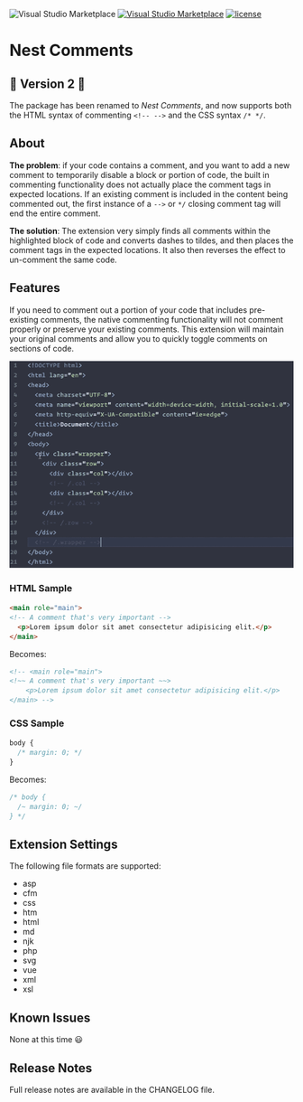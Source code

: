 ![Visual Studio Marketplace](https://img.shields.io/vscode-marketplace/v/philsinatra.nested-comments.svg?style=flat-square)
[![Visual Studio Marketplace](https://img.shields.io/vscode-marketplace/d/philsinatra.nested-comments.svg?style=flat-square)]()
[![license](https://img.shields.io/github/license/philsinatra/NestedCommentsVSCode.svg?style=flat-square)](https://github.com/philsinatra/NestedCommentsVSCode/blob/master/LICENSE)

# Nest Comments

## 🎉 Version 2 🎉

The package has been renamed to _Nest Comments_, and now supports both the HTML syntax of commenting `<!-- -->` and the CSS syntax `/* */`.

## About

**The problem**: if your code contains a comment, and you want to add a new comment to temporarily disable a block or portion of code, the built in commenting functionality does not actually place the comment tags in expected locations. If an existing comment is included in the content being commented out, the first instance of a `-->` or `*/` closing comment tag will end the entire comment.

**The solution**: The extension very simply finds all comments within the highlighted block of code and converts dashes to tildes, and then places the comment tags in the expected locations. It also then reverses the effect to un-comment the same code.

## Features

If you need to comment out a portion of your code that includes pre-existing comments, the native commenting functionality will not comment properly or preserve your existing comments. This extension will maintain your original comments and allow you to quickly toggle comments on sections of code.

![code before nesting](images/demo.gif)

### HTML Sample

```html
<main role="main">
<!-- A comment that's very important -->
  <p>Lorem ipsum dolor sit amet consectetur adipisicing elit.</p>
</main>
```

Becomes:

```html
<!-- <main role="main">
<!~~ A comment that's very important ~~>
	<p>Lorem ipsum dolor sit amet consectetur adipisicing elit.</p>
</main> -->
```

### CSS Sample

```css
body {
  /* margin: 0; */
}
```

Becomes:

```css
/* body {
  /~ margin: 0; ~/
} */
```

## Extension Settings

The following file formats are supported:

- asp
- cfm
- css
- htm
- html
- md
- njk
- php
- svg
- vue
- xml
- xsl

## Known Issues

None at this time 😃

## Release Notes

Full release notes are available in the CHANGELOG file.